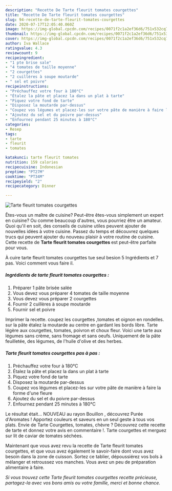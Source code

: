 ```yaml
---
description: "Recette De Tarte fleurit tomates courgettes"
title: "Recette De Tarte fleurit tomates courgettes"
slug: 94-recette-de-tarte-fleurit-tomates-courgettes
date: 2020-07-17T12:05:40.060Z
image: https://img-global.cpcdn.com/recipes/0071f2c1a2ef36d6/751x532cq70/tarte-fleurit-tomates-courgettes-photo-principale-de-la-recette.jpg
thumbnail: https://img-global.cpcdn.com/recipes/0071f2c1a2ef36d6/751x532cq70/tarte-fleurit-tomates-courgettes-photo-principale-de-la-recette.jpg
cover: https://img-global.cpcdn.com/recipes/0071f2c1a2ef36d6/751x532cq70/tarte-fleurit-tomates-courgettes-photo-principale-de-la-recette.jpg
author: Iva Wallace
ratingvalue: 4.3
reviewcount: 9
recipeingredient:
- "1 pte brise sale"
- "4 tomates de taille moyenne"
- "2 courgettes"
- "2 cuillères à soupe moutarde"
- " sel et poivre"
recipeinstructions:
- "Préchauffez votre four à 180°C"
- "Étalez la pâte et placez la dans un plat à tarte"
- "Piquez votre fond de tarte"
- "Disposez la moutarde par-dessus"
- "Coupez vos légumes et placez-les sur votre pâte de manière à faire la forme d&#39;une fleure"
- "Ajoutez du sel et du poivre par-dessus"
- "Enfournez pendant 25 minutes à 180°C"
categories:
- Resep
tags:
- tarte
- fleurit
- tomates

katakunci: tarte fleurit tomates 
nutrition: 159 calories
recipecuisine: Indonesian
preptime: "PT27M"
cooktime: "PT34M"
recipeyield: "2"
recipecategory: Dinner

---
```



![Tarte fleurit tomates courgettes](https://img-global.cpcdn.com/recipes/0071f2c1a2ef36d6/751x532cq70/tarte-fleurit-tomates-courgettes-photo-principale-de-la-recette.jpg)

Êtes-vous un maître de cuisine? Peut-être êtes-vous simplement un expert en cuisine? Ou comme beaucoup d'autres, vous pourriez être un amateur. Quoi qu'il en soit, des conseils de cuisine utiles peuvent ajouter de nouvelles idées à votre cuisine. Passez du temps et découvrez quelques trucs qui peuvent ajouter du nouveau plaisir à votre routine de cuisine. Cette recette de <strong> Tarte fleurit tomates courgettes </strong> est peut-être parfaite pour vous.

<!--inarticleads1-->

À cuire tarte fleurit tomates courgettes tue seul besion 5 Ingrédients et 7 pas. Voici comment vous faire il.

##### Ingrédients de tarte fleurit tomates courgettes :

1. Préparer 1 pâte brisée salée
1. Vous devez vous préparer 4 tomates de taille moyenne
1. Vous devez vous préparer 2 courgettes
1. Fournir 2 cuillères à soupe moutarde
1. Fournir  sel et poivre


Imprimer la recette. coupez les courgettes ,tomates et oignon en rondelles. sur la pâte étalez la moutarde au centre en gardant les bords libre. Tarte légère aux courgettes, tomates, poivron et choux fleur. Voici une tarte aux légumes sans crème, sans fromage et sans oeufs. Uniquement de la pâte feuilletée, des légumes, de l&#39;huile d&#39;olive et des herbes. 

<!--inarticleads2-->

##### Tarte fleurit tomates courgettes pas à pas :

1. Préchauffez votre four à 180°C
1. Étalez la pâte et placez la dans un plat à tarte
1. Piquez votre fond de tarte
1. Disposez la moutarde par-dessus
1. Coupez vos légumes et placez-les sur votre pâte de manière à faire la forme d&#39;une fleure
1. Ajoutez du sel et du poivre par-dessus
1. Enfournez pendant 25 minutes à 180°C


Le résultat était… NOUVEAU au rayon Bouillon , découvrez Purée d&#39;Aromates ! Apportez couleurs et saveurs en un seul geste à tous vos plats. Envie de Tarte Courgettes, tomates, chèvre ? Découvrez cette recette de tarte et donnez votre avis en commentaire !. Tarte courgettes et merguez sur lit de caviar de tomates séchées. 

<!--inarticleads1-->

<p>
Maintenant que vous avez revu la recette de Tarte fleurit tomates courgettes, et que vous avez également le savoir-faire dont vous avez besoin dans la zone de cuisson. Sortez ce tablier, dépoussiérez vos bols à mélanger et retroussez vos manches. Vous avez un peu de préparation alimentaire à faire.
</p>

<p>
<i>Si vous trouvez cette Tarte fleurit tomates courgettes recette précieuse, partagez-la avec vos bons amis ou votre famille, merci et bonne chance.</i>
</p>
